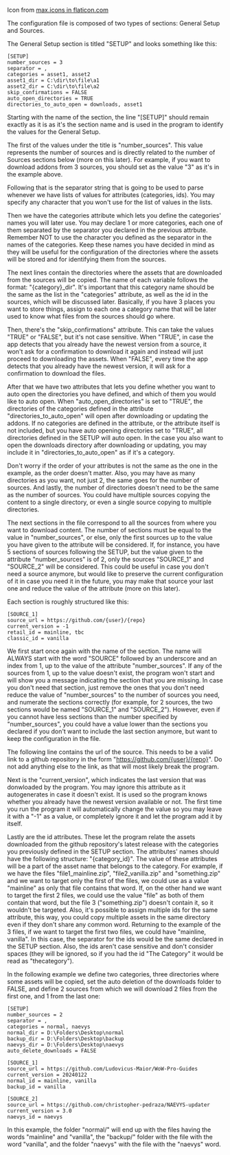 Icon from [max.icons in flaticon.com](https://www.flaticon.com/free-icon/fire_3426195)


The configuration file is composed of two types of sections: General Setup and Sources.

The General Setup section is titled "SETUP" and looks something like this:

```
[SETUP]
number_sources = 3
separator = ,
categories = asset1, asset2
asset1_dir = C:\dir\to\file\a1
asset2_dir = C:\dir\to\file\a2
skip_confirmations = FALSE
auto_open_directories = TRUE
directories_to_auto_open = downloads, asset1
```

Starting with the name of the section, the line "[SETUP]" should remain exactly as it is
as it's the section name and is used in the program to identify the values for the General
Setup.

The first of the values under the title is "number_sources". This value represents the 
number of sources and is directly related to the number of Sources sections below (more
on this later). For example, if you want to download addons from 3 sources, you should set
as the value "3" as it's in the example above.

Following that is the separator string that is going to be used to parse whenever we have
lists of values for attributes (categories, ids). You may specify any character that you
won't use for the list of values in the lists.

Then we have the categories attribute which lets you define the categories' names you will
later use. You may declare 1 or more categories, each one of them separated by the
separator you declared in the previous attrbute. Remember NOT to use the character you
defined as the separator in the names of the categories. Keep these names you have decided
in mind as they will be useful for the configuration of the directories where the assets 
will be stored and for identifying them from the sources.

The next lines contain the directories where the assets that are downloaded from the 
sources will be copied. The name of each variable follows the format: "{category}_dir".
It's important that this category name should be the same as the list in the "categories"
attribute, as well as the id in the sources, which will be discussed later. Basically, if
you have 3 places you want to store things, assign to each one a category name that will
be later used to know what files from the sources should go where. 

Then, there's the "skip_confirmations" attribute. This can take the values "TRUE" or
"FALSE", but it's not case sensitive. When "TRUE", in case the app detects that you already
have the newest version from a source, it won't ask for a confirmation to download it again
and instead will just proceed to downloading the assets. When "FALSE", every time the app
detects that you already have the newest version, it will ask for a confirmation to
download the files.

After that we have two attributes that lets you define whether you want to auto open
the directories you have defined, and which of them you would like to auto open. When
"auto_open_directories" is set to "TRUE", the directories of the categories defined in the
attribute "directories_to_auto_open" will open after downloading or updating the addons.
If no categories are defined in the attribute, or the attribute itself is not included,
but you have auto opening directories set to "TRUE", all directories defined in the SETUP
will auto open. In the case you also want to open the downloads directory after downloading
or updating, you may include it in "directories_to_auto_open" as if it's a category. 

Don't worry if the order of your attributes is not the same as the one in the example, 
as the order doesn't matter. Also, you may have as many directories as you want, not
just 2, the same goes for the number of sources. And lastly, the number of directories
doesn't need to be the same as the number of sources. You could have multiple sources
copying the content to a single directory, or even a single source copying to multiple
directories.

The next sections in the file correspond to all the sources from where you want to 
download content. The number of sections must be equal to the value in "number_sources",
or else, only the first sources up to the value you have given to the attribute will be
considered. If, for instance, you have 5 sections of sources following the SETUP, but
the value given to the attribute "number_sources" is of 2, only the sources "SOURCE_1"
and "SOURCE_2" will be considered. This could be useful in case you don't need a source
anymore, but would like to preserve the current configuration of it in case you need it
in the future, you may make that source your last one and reduce the value of the
attribute (more on this later). 

Each section is roughly structured like this:

```
[SOURCE_1]
source_url = https://github.com/{user}/{repo}
current_version = -1
retail_id = mainline, tbc
classic_id = vanilla
```

We first start once again with the name of the section. The name will ALWAYS start with
the word "SOURCE" followed by an underscore and an index from 1, up to the value of the
attribute "number_sources". If any of the sources from 1, up to the value doesn't exist,
the program won't start and will show you a message indicating the section that you are
missing. In case you don't need that section, just remove the ones that you don't need
reduce the value of "number_sources" to the number of sources you need, and numerate
the sections correctly (for example, for 2 sources, the two sections would be named
"SOURCE_1" and "SOURCE_2"). However, even if you cannot have less sections than the 
number specified by "number_sources", you could have a value lower than the sections
you declared if you don't want to include the last section anymore, but want to keep
the configuration in the file.

The following line contains the url of the source. This needs to be a valid link to a
github repository in the form "https://github.com/{user}/{repo}". Do not add anything
else to the link, as that will most likely break the program. 

Next is the "current_version", which indicates the last version that was donwloaded by
the program. You may ignore this attribute as it autogenerates in case it doesn't exist.
It is used so the program knows whether you already have the newest version available
or not. The first time you run the program it will automatically change the value so
you may leave it with a "-1" as a value, or completely ignore it and let the program
add it by itself.

Lastly are the id attributes. These let the program relate the assets downloaded from
the github repository's latest release with the categories you previously defined in
the SETUP section. The attributes' names should have the following structure: 
"{category_id}". The value of these attributes will be a part of the asset name that
belongs to the category. For example, if we have the files "file1_mainline.zip",
"file2_vanilla.zip" and "something.zip" and we want to target only the first of the
files, we could use as a value "mainline" as only that file contains that word. If, on
the other hand we want to target the first 2 files, we could use the value "file" as 
both of them contain that word, but the file 3 ("something.zip") doesn't contain it, so
it wouldn't be targeted. Also, it's possible to assign multiple ids for the same
attribute, this way, you could copy multiple assets in the same directory even if they
don't share any common word. Returning to the example of the 3 files, if we want to
target the first two files, we could have "mainline, vanilla". In this case, the
separator for the ids would be the same declared in the SETUP section. Also, the ids
aren't case sensitive and don't consider spaces (they will be ignored, so if you had
the id "The Category" it would be read as "thecategory").

In the following example we define two categories, three directories where some assets
will be copied, set the auto deletion of the downloads folder to FALSE, and define 2
sources from which we will download 2 files from the first one, and 1 from the last
one:

```
[SETUP]
number_sources = 2
separator = ,
categories = normal, naevys
normal_dir = D:\Folders\Desktop\normal
backup_dir = D:\Folders\Desktop\backup
naevys_dir = D:\Folders\Desktop\naevys
auto_delete_downloads = FALSE

[SOURCE_1]
source_url = https://github.com/Ludovicus-Maior/WoW-Pro-Guides
current_version = 20240122
normal_id = mainline, vanilla
backup_id = vanilla

[SOURCE_2]
source_url = https://github.com/christopher-pedraza/NAEVYS-updater
current_version = 3.0
naevys_id = naevys
```

In this example, the folder "normal/" will end up with the files having the words
"mainline" and "vanilla", the "backup/" folder with the file with the word "vanilla",
and the folder "naevys" with the file with the "naevys" word.
